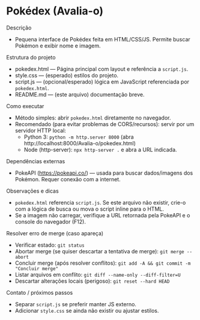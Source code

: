 # Pokédex (Avalia-o)

Descrição
- Pequena interface de Pokédex feita em HTML/CSS/JS. Permite buscar Pokémon e exibir nome e imagem.

Estrutura do projeto
- pokedex.html — Página principal com layout e referência a `script.js`.
- style.css — (esperado) estilos do projeto.
- script.js — (opcional/esperado) lógica em JavaScript referenciada por `pokedex.html`.
- README.md — (este arquivo) documentação breve.

Como executar
- Método simples: abrir `pokedex.html` diretamente no navegador.
- Recomendado (para evitar problemas de CORS/recursos): servir por um servidor HTTP local:
  - Python 3: `python -m http.server 8000` (abra http://localhost:8000/Avalia-o/pokedex.html)
  - Node (http-server): `npx http-server .` e abra a URL indicada.

Dependências externas
- PokeAPI (https://pokeapi.co/) — usada para buscar dados/imagens dos Pokémon. Requer conexão com a internet.

Observações e dicas
- `pokedex.html` referencia `script.js`. Se este arquivo não existir, crie-o com a lógica de busca ou mova o script inline para o HTML.
- Se a imagem não carregar, verifique a URL retornada pela PokeAPI e o console do navegador (F12).

Resolver erro de merge (caso apareça)
- Verificar estado: `git status`
- Abortar merge (se quiser descartar a tentativa de merge): `git merge --abort`
- Concluir merge (após resolver conflitos): `git add -A && git commit -m "Concluir merge"`
- Listar arquivos em conflito: `git diff --name-only --diff-filter=U`
- Descartar alterações locais (perigoso): `git reset --hard HEAD`

Contato / próximos passos
- Separar `script.js` se preferir manter JS externo.
- Adicionar `style.css` se ainda não existir ou ajustar estilos.
